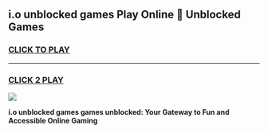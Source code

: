 
## i.o unblocked games Play Online 👋 Unblocked Games
<h3>
<a href="https://premium.freeplayer.one?title=i.o_unblocked_games&ref=19F">CLICK TO PLAY</a></h3>
<hr>

<h3>
<a href="https://premium.freeplayer.one?title=i.o_unblocked_games&ref=19F">CLICK 2 PLAY</a>
  
</h3>

<a href="https://premium.freeplayer.one?title=i.o_unblocked_games&ref=19F"><img src="https://clearcache.store/games.png"></a>


**i.o unblocked games games unblocked: Your Gateway to Fun and Accessible Online Gaming**
